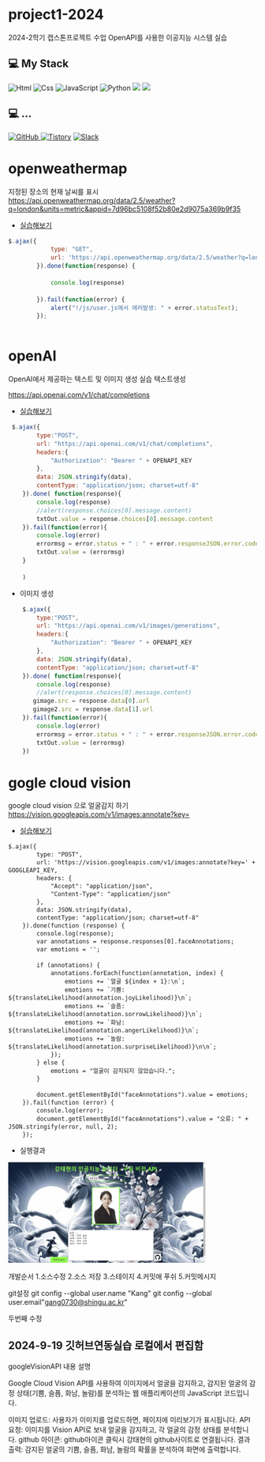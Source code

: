 # project1-2024
2024-2학기 캡스톤프로젝트 수업
OpenAPI를 사용한 이공지능 시스템 실습


## 💻 My Stack
<img alt="Html" src ="https://img.shields.io/badge/HTML5-E34F26.svg?&style=for-the-badge&logo=HTML5&logoColor=white"/> <img alt="Css" src ="https://img.shields.io/badge/CSS3-1572B6.svg?&style=for-the-badge&logo=CSS3&logoColor=white"/>
 <img alt="JavaScript" src ="https://img.shields.io/badge/JavaScriipt-F7DF1E.svg?&style=for-the-badge&logo=JavaScript&logoColor=black"/> <img alt="Python" src ="https://img.shields.io/badge/Python-3776AB.svg?&style=for-the-badge&logo=Python&logoColor=white"/> 
<img src="https://camo.githubusercontent.com/79294344b1426e5ae031d11f7a684afe94fb2a9e35c88ab50706c067893756af/68747470733a2f2f696d672e736869656c64732e696f2f62616467652f56697375616c25323053747564696f253230436f64652d3030374143433f7374796c653d666f722d7468652d6261646765266c6f676f3d76697375616c2d73747564696f2d636f6465266c6f676f436f6c6f723d7768697465">
<img src="https://camo.githubusercontent.com/f661807b4046d822de960b43ec69a1dcf63c918c18676797c8bcac8abe87ae0b/68747470733a2f2f696d672e736869656c64732e696f2f62616467652f6a51756572792d3037363941443f7374796c653d666f722d7468652d6261646765266c6f676f3d6a7175657279266c6f676f436f6c6f723d7768697465">

## 💻 ...
<a href = "https://github.com/Hun-Se"><img alt="GitHub" src ="https://img.shields.io/badge/GitHub-181717.svg?&style=for-the-badge&logo=GitHub&logoColor=white"/>
</a> <a href = "https://for-it-study.tistory.com/"> <img alt="Tistory" src ="https://img.shields.io/badge/Tistory-white.svg?&style=for-the-badge"/></a>
</a> <a href = "hun-se.slack.com"> <img alt="Slack" src ="https://img.shields.io/badge/Slack-4A154B.svg?&style=for-the-badge&logo=Slack&logoColor=white"/></a>

# openweathermap

지정된 장소의 현재 날씨를 표시
https://api.openweathermap.org/data/2.5/weather?q=london&units=metric&appid=7d96bc5108f52b80e2d9075a369b9f35
- [실습해보기](https://api.openweathermap.org/data/2.5/weather?q=london&units=metric&appid=7d96bc5108f52b80e2d9075a369b9f35)


```javascript
$.ajax({
			type: "GET",
			url: 'https://api.openweathermap.org/data/2.5/weather?q=london&units=metric&appid=7d96bc5108f52b80e2d9075a369b9f35',
		}).done(function(response) {

            console.log(response)
            
		}).fail(function(error) {
			alert("!/js/user.js에서 에러발생: " + error.statusText);
		});



```


# openAI

OpenAI에서 제공하는 텍스트 및 이미지 생성 실습 텍스트생성


https://api.openai.com/v1/chat/completions
- [실습해보기](https://api.openai.com/v1/chat/completions)

```javascript
 $.ajax({
        type:"POST",
        url: "https://api.openai.com/v1/chat/completions",
        headers:{
            "Authorization": "Bearer " + OPENAPI_KEY
        },
        data: JSON.stringify(data),
        contentType: "application/json; charset=utf-8"
    }).done( function(response){
        console.log(response)
        //alert(response.choices[0].message.content)
        txtOut.value = response.choices[0].message.content
    }).fail(function(error){
        console.log(error)
        errormsg = error.status + " : " + error.responseJSON.error.code + " - " + error.responseJSON.error.message
        txtOut.value = (errormsg)
    }

    )
```
- 이미지 생성
```javascript
    $.ajax({
        type:"POST",
        url: "https://api.openai.com/v1/images/generations",
        headers:{
            "Authorization": "Bearer " + OPENAPI_KEY
        },
        data: JSON.stringify(data),
        contentType: "application/json; charset=utf-8"
    }).done( function(response){
        console.log(response)
        //alert(response.choices[0].message.content)
       gimage.src = response.data[0].url
       gimage2.src = response.data[1].url
    }).fail(function(error){
        console.log(error)
        errormsg = error.status + " : " + error.responseJSON.error.code + " - " + error.responseJSON.error.message
        txtOut.value = (errormsg)
    })

```

# gogle cloud vision

google cloud vision 으로 얼굴감지 하기
https://vision.googleapis.com/v1/images:annotate?key=
- [실습해보기](https://vision.googleapis.com/v1/images:annotate?key=)

```
$.ajax({
        type: "POST",
        url: 'https://vision.googleapis.com/v1/images:annotate?key=' + GOOGLEAPI_KEY,
        headers: {
            "Accept": "application/json",
            "Content-Type": "application/json"
        },
        data: JSON.stringify(data),
        contentType: "application/json; charset=utf-8"
    }).done(function (response) {
        console.log(response);
        var annotations = response.responses[0].faceAnnotations;
        var emotions = '';

        if (annotations) {
            annotations.forEach(function(annotation, index) {
                emotions += `얼굴 ${index + 1}:\n`;
                emotions += `기쁨: ${translateLikelihood(annotation.joyLikelihood)}\n`;
                emotions += `슬픔: ${translateLikelihood(annotation.sorrowLikelihood)}\n`;
                emotions += `화남: ${translateLikelihood(annotation.angerLikelihood)}\n`;
                emotions += `놀람: ${translateLikelihood(annotation.surpriseLikelihood)}\n\n`;
            });
        } else {
            emotions = "얼굴이 감지되지 않았습니다.";
        }

        document.getElementById("faceAnnotations").value = emotions;
    }).fail(function (error) {
        console.log(error);
        document.getElementById("faceAnnotations").value = "오류: " + JSON.stringify(error, null, 2);
    });

```
- 실행결과

<img src="face0.png"  width="400">


개발순서
1.소스수정
2.소스 저장
3.스테이지
4.커밋애 푸쉬
5.커밋메시지


git설정
git config --global user.name "Kang"
git config --global user.email"gang0730@shingu.ac.kr"


두번째 수정


2024-9-19 깃허브연동실습
로컬에서 편집함
-------------------------
googleVisionAPI 내용 설명

Google Cloud Vision API를 사용하여 이미지에서 얼굴을 감지하고, 감지된 얼굴의 감정 상태(기쁨, 슬픔, 화남, 놀람)를 분석하는 웹 애플리케이션의 JavaScript 코드입니다. 

이미지 업로드: 사용자가 이미지를 업로드하면, 페이지에 미리보기가 표시됩니다.
API 요청: 이미지를 Vision API로 보내 얼굴을 감지하고, 각 얼굴의 감정 상태를 분석합니다.
github 아이콘: github아이콘 클릭시 강태현의 github사이트로 연결됩니다.
결과 출력: 감지된 얼굴의 기쁨, 슬픔, 화남, 놀람의 확률을 분석하여 화면에 출력합니다.
